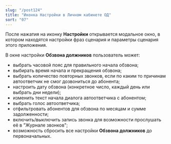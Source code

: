 ```yaml
---
slug: "/post124"
title: "Иконка Настройки в Личном кабинете ОД"
sort: "07"
---
```


После нажатия на иконку **Настройки** открывается модальное окно, в котором находятся настройки фраз сценария и параметры сценария этого приложения.

В окне настройки **Обзвона должников** пользователь может:  

- выбрать часовой пояс для правильного начала обзвона;  
- выбирать время начала и прекращения обзвона;  
- выбрать количество повторных звонков, если по каким то причинам автоответчик не смог дозвониться до абонента;  
- настроить дату обзвона (конкретное число, каждый день или выбрать дни недели);  
- изменить текст начала диалога автоответчика с абонентом;
- выбрать голос автоответчика;  
- отфильтровать абонентов для обзвона по месяцам и сумме задолженности;  
- включить/выключить запись звонка для возможности прослушать её в "Журнале звонков";  
- возможность сбросить все настройки **Обзвона должников** до первоначальных.